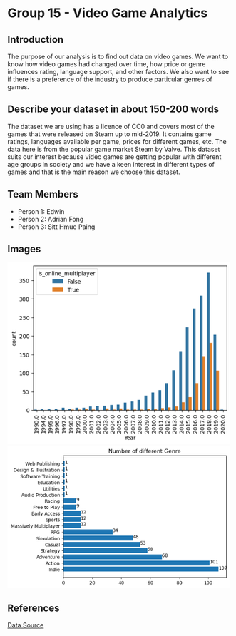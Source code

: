# Group 15 - Video Game Analytics

## Introduction
The purpose of our analysis is to find out data on video games. We want to know how video games had changed over time, how price or genre influences rating, language support, and other factors. We also want to see if there is a preference of the industry to produce particular genres of games.

## Describe your dataset in about 150-200 words
The dataset we are using has a licence of CC0 and covers most of  the games that were released on Steam up to mid-2019. It contains game ratings, languages available per game, prices for different games, etc. The data here is from the popular game market Steam by Valve. This dataset suits our interest because video games are getting popular with different age groups in society and we have a keen interest in different types of games and that is the main reason we choose this dataset.

## Team Members
- Person 1: Edwin
- Person 2: Adrian Fong
- Person 3: Sitt Hmue Paing

## Images
<img src = "images\Online Multiplayer.png" width=500>
<img src = "images\Genre.png" width=500>

## References
[Data Source](https://www.kaggle.com/datasets/trolukovich/steam-games-complete-dataset)



